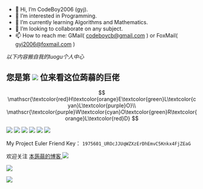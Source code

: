 - 👋 Hi, I’m CodeBoy2006 (gyj).
- 👀 I’m interested in Programming.
- 🌱 I’m currently learning Algorithms and Mathematics.
- 💞️ I’m looking to collaborate on any subject.
- 📫 How to reach me: GMail( codeboycb@gmail.com ) or FoxMail( gyj2006@foxmail.com )



<!---
CodeBoy2006/CodeBoy2006 is a ✨ special ✨ repository because its `README.md` (this file) appears on your GitHub profile.
You can click the Preview link to take a look at your changes.
--->

_以下内容搬自我的luogu个人中心_

## 您是第 ![](https://www.counter12.com/img-y50dZ28B3C5bA1c7-68.gif) 位来看这位蒟蒻的巨佬

$$
\mathscr{\textcolor{red}H\textcolor{orange}E\textcolor{green}L\textcolor{cyan}L\textcolor{purple}O}\\
\mathscr{\textcolor{purple}W\textcolor{cyan}O\textcolor{green}R\textcolor{orange}L\textcolor{red}D}
$$




[![](https://tzcawa.top/ratingshow?user=codeboycb)](https://codeforces.com/profile/codeboycb)
[![](https://tzcawa.top/ratingshow?user=gyj2006)](https://codeforces.com/profile/gyj2006)
[![](https://atrating.baoshuo.dev/rating?username=codeboy2006)](https://atcoder.jp/users/codeboy2006)
[![](https://img.shields.io/badge/GitHub-CodeBoy2006-lightgrey?style=for-the-badge&logo=github)](https://github.com/CodeBoy2006)
![](https://math.stackexchange.com/users/flair/1032902.png)
![](https://projecteuler.net/profile/codeboy.png)



My Project Euler Friend Key：
`1975601_UROcJJUqWZXzErDhEmvC5Knkx4FjZEaG`

欢迎关注 [本蒟蒻的博客 ![](https://img.shields.io/badge/Blog-CodeBoy-9cf)](https://www.codeboy.site)

![](https://statcard.vercel.app/shield?id=253068)

![](https://statcard.vercel.app/practice?id=253068)
